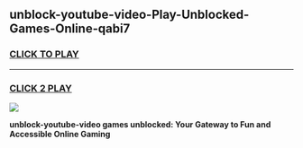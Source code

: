 
## unblock-youtube-video-Play-Unblocked-Games-Online-qabi7
<h3>
<a href="https://premium76.site?title=unblock-youtube-video&ref=25A">CLICK TO PLAY</a></h3>
<hr>

<h3>
<a href="https://premium76.site?title=unblock-youtube-video&ref=25A">CLICK 2 PLAY</a>
  
</h3>

<a href="https://premium76.site?title=unblock-youtube-video&ref=25A"><img src="https://clearcache.store/games.png"></a>


**unblock-youtube-video games unblocked: Your Gateway to Fun and Accessible Online Gaming**
